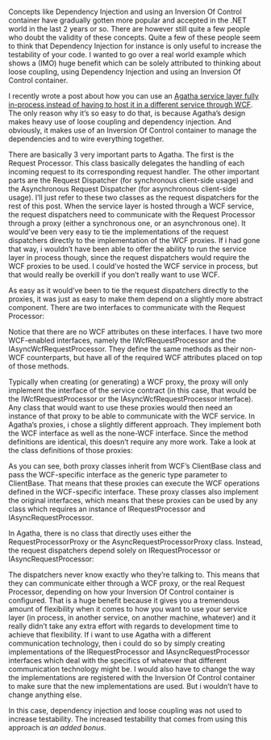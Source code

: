 Concepts like Dependency Injection and using an Inversion Of Control container have gradually gotten more popular and accepted in the .NET world in the last 2 years or so. There are however still quite a few people who doubt the validity of these concepts. Quite a few of these people seem to think that Dependency Injection for instance is only useful to increase the testability of your code. I wanted to go over a real world example which shows a (IMO) huge benefit which can be solely attributed to thinking about loose coupling, using Dependency Injection and using an Inversion Of Control container.

I recently wrote a post about how you can use an <a href="/blog/2009/12/running-an-agatha-service-layer-in-process-without-wcf/" target="_blank">Agatha service layer fully in-process instead of having to host it in a different service through WCF</a>. The only reason why it’s so easy to do that, is because Agatha’s design makes heavy use of loose coupling and dependency injection. And obviously, it makes use of an Inversion Of Control container to manage the dependencies and to wire everything together.

There are basically 3 very important parts to Agatha. The first is the Request Processor. This class basically delegates the handling of each incoming request to its corresponding request handler. The other important parts are the Request Dispatcher (for synchronous client-side usage) and the Asynchronous Request Dispatcher (for asynchronous client-side usage). I’ll just refer to these two classes as the request dispatchers for the rest of this post. When the service layer is hosted through a WCF service, the request dispatchers need to communicate with the Request Processor through a proxy (either a synchronous one, or an asynchronous one). It would’ve been very easy to tie the implementations of the request dispatchers directly to the implementation of the WCF proxies. If i had gone that way, i wouldn’t have been able to offer the ability to run the service layer in process though, since the request dispatchers would require the WCF proxies to be used. I could’ve hosted the WCF service in process, but that would really be overkill if you don’t really want to use WCF.

As easy as it would’ve been to tie the request dispatchers directly to the proxies, it was just as easy to make them depend on a slightly more abstract component. There are two interfaces to communicate with the Request Processor:

<script src="https://gist.github.com/3685672.js?file=s1.cs"></script>

Notice that there are no WCF attributes on these interfaces. I have two more WCF-enabled interfaces, namely the IWcfRequestProcessor and the IAsyncWcfRequestProcessor. They define the same methods as their non-WCF counterparts, but have all of the required WCF attributes placed on top of those methods.

Typically when creating (or generating) a WCF proxy, the proxy will only implement the interface of the service contract (in this case, that would be the IWcfRequestProcessor or the IAsyncWcfRequestProcessor interface). Any class that would want to use these proxies would then need an instance of that proxy to be able to communicate with the WCF service. In Agatha’s proxies, i chose a slightly different approach. They implement both the WCF interface as well as the none-WCF interface. Since the method definitions are identical, this doesn’t require any more work. Take a look at the class definitions of those proxies:

<script src="https://gist.github.com/3685672.js?file=s2.cs"></script>

As you can see, both proxy classes inherit from WCF’s ClientBase class and pass the WCF-specific interface as the generic type parameter to ClientBase. That means that these proxies can execute the WCF operations defined in the WCF-specific interface. These proxy classes also implement the original interfaces, which means that these proxies can be used by any class which requires an instance of IRequestProcessor and IAsyncRequestProcessor.

In Agatha, there is no class that directly uses either the RequestProcessorProxy or the AsyncRequestProcessorProxy class. Instead, the request dispatchers depend solely on IRequestProcessor or IAsyncRequestProcessor:

<script src="https://gist.github.com/3685672.js?file=s3.cs"></script>

The dispatchers never know exactly who they’re talking to. This means that they can communicate either through a WCF proxy, or the real Request Processor, depending on how your Inversion Of Control container is configured. That is a huge benefit because it gives you a tremendous amount of flexibility when it comes to how you want to use your service layer (in process, in another service, on another machine, whatever) and it really didn’t take any extra effort with regards to development time to achieve that flexibility. If i want to use Agatha with a different communication technology, then i could do so by simply creating implementations of the IRequestProcessor and IAsyncRequestProcessor interfaces which deal with the specifics of whatever that different communication technology might be. I would also have to change the way the implementations are registered with the Inversion Of Control container to make sure that the new implementations are used. But i wouldn’t have to change anything else.

In this case, dependency injection and loose coupling was not used to increase testability. The increased testability that comes from using this approach is <em>an added bonus</em>.</p>